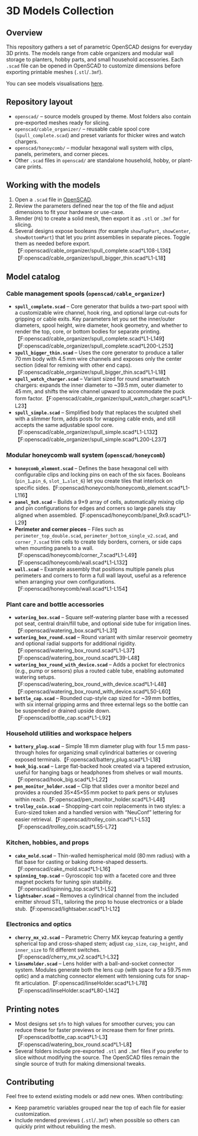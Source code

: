 # 3D Models Collection

## Overview
This repository gathers a set of parametric OpenSCAD designs for everyday 3D prints. The models range from cable organizers and modular wall storage to planters, hobby parts, and small household accessories. Each `.scad` file can be opened in OpenSCAD to customize dimensions before exporting printable meshes (`.stl`/`.3mf`).

You can see models visualisations [here](https://projects.maxistar.me/3d_models/).

## Repository layout
- `openscad/` – source models grouped by theme. Most folders also contain pre-exported meshes ready for slicing.
- `openscad/cable_organizer/` – reusable cable spool core (`spull_complete.scad`) and preset variants for thicker wires and watch chargers.
- `openscad/honeycomb/` – modular hexagonal wall system with clips, panels, perimeters, and corner pieces.
- Other `.scad` files in `openscad/` are standalone household, hobby, or plant-care prints.

## Working with the models
1. Open a `.scad` file in [OpenSCAD](https://openscad.org/).
2. Review the parameters defined near the top of the file and adjust dimensions to fit your hardware or use-case.
3. Render (`F6`) to create a solid mesh, then export it as `.stl` or `.3mf` for slicing.
4. Several designs expose booleans (for example `showTopPart`, `showCenter`, `showBottomPart`) that let you print assemblies in separate pieces. Toggle them as needed before export.【F:openscad/cable_organizer/spull_complete.scad†L108-L136】【F:openscad/cable_organizer/spull_bigger_thin.scad†L1-L18】

## Model catalog

### Cable management spools (`openscad/cable_organizer`)
- **`spull_complete.scad`** – Core generator that builds a two-part spool with a customizable wire channel, hook ring, and optional large cut-outs for gripping or cable exits. Key parameters let you set the inner/outer diameters, spool height, wire diameter, hook geometry, and whether to render the top, core, or bottom bodies for separate printing.【F:openscad/cable_organizer/spull_complete.scad†L1-L149】【F:openscad/cable_organizer/spull_complete.scad†L200-L253】
- **`spull_bigger_thin.scad`** – Uses the core generator to produce a taller 70 mm body with 4.5 mm wire channels and exposes only the center section (ideal for remixing with other end caps).【F:openscad/cable_organizer/spull_bigger_thin.scad†L1-L18】
- **`spull_watch_charger.scad`** – Variant sized for round smartwatch chargers: expands the inner diameter to ~39.5 mm, outer diameter to 45 mm, and shifts the wire channel upward to accommodate the puck form factor.【F:openscad/cable_organizer/spull_watch_charger.scad†L1-L23】
- **`spull_simple.scad`** – Simplified body that replaces the sculpted shell with a slimmer form, adds posts for wrapping cable ends, and still accepts the same adjustable spool core.【F:openscad/cable_organizer/spull_simple.scad†L1-L132】【F:openscad/cable_organizer/spull_simple.scad†L200-L237】

### Modular honeycomb wall system (`openscad/honeycomb`)
- **`honeycomb_element.scad`** – Defines the base hexagonal cell with configurable clips and locking pins on each of the six faces. Booleans (`pin_1…pin_6`, `slot_1…slot_6`) let you create tiles that interlock on specific sides.【F:openscad/honeycomb/honeycomb_element.scad†L1-L116】
- **`panel_9x9.scad`** – Builds a 9×9 array of cells, automatically mixing clip and pin configurations for edges and corners so large panels stay aligned when assembled.【F:openscad/honeycomb/panel_9x9.scad†L1-L29】
- **Perimeter and corner pieces** – Files such as `perimeter_top_double.scad`, `perimeter_bottom_single_v2.scad`, and `corner_7.scad` trim cells to create tidy borders, corners, or side caps when mounting panels to a wall.【F:openscad/honeycomb/corner_7.scad†L1-L49】【F:openscad/honeycomb/wall.scad†L1-L132】
- **`wall.scad`** – Example assembly that positions multiple panels plus perimeters and corners to form a full wall layout, useful as a reference when arranging your own configurations.【F:openscad/honeycomb/wall.scad†L1-L154】

### Plant care and bottle accessories
- **`watering_box.scad`** – Square self-watering planter base with a recessed pot seat, central drain/fill tube, and optional side tube for irrigation lines.【F:openscad/watering_box.scad†L1-L31】
- **`watering_box_round.scad`** – Round variant with similar reservoir geometry and optional radial supports for additional rigidity.【F:openscad/watering_box_round.scad†L1-L37】【F:openscad/watering_box_round.scad†L39-L48】
- **`watering_box_round_with_device.scad`** – Adds a pocket for electronics (e.g., pump or sensors) plus a routed cable tube, enabling automated watering setups.【F:openscad/watering_box_round_with_device.scad†L1-L48】【F:openscad/watering_box_round_with_device.scad†L50-L60】
- **`bottle_cap.scad`** – Rounded cup-style cap sized for ~39 mm bottles, with six internal gripping arms and three external legs so the bottle can be suspended or drained upside down.【F:openscad/bottle_cap.scad†L1-L92】

### Household utilities and workspace helpers
- **`battery_plug.scad`** – Simple 18 mm diameter plug with four 1.5 mm pass-through holes for organizing small cylindrical batteries or covering exposed terminals.【F:openscad/battery_plug.scad†L1-L18】
- **`hook_big.scad`** – Large flat-backed hook created via a tapered extrusion, useful for hanging bags or headphones from shelves or wall mounts.【F:openscad/hook_big.scad†L1-L22】
- **`pen_monitor_holder.scad`** – Clip that slides over a monitor bezel and provides a rounded 35×45×55 mm pocket to park pens or styluses within reach.【F:openscad/pen_monitor_holder.scad†L1-L48】
- **`trolley_coin.scad`** – Shopping-cart coin replacements in two styles: a Euro-sized token and a handled version with “NeuConf” lettering for easier retrieval.【F:openscad/trolley_coin.scad†L1-L53】【F:openscad/trolley_coin.scad†L55-L72】

### Kitchen, hobbies, and props
- **`cake_mold.scad`** – Thin-walled hemispherical mold (80 mm radius) with a flat base for casting or baking dome-shaped desserts.【F:openscad/cake_mold.scad†L1-L16】
- **`spinning_top.scad`** – Gyroscopic top with a faceted core and three magnet pockets for tuning spin stability.【F:openscad/spinning_top.scad†L1-L52】
- **`lightsaber.scad`** – Removes a cylindrical channel from the included emitter shroud STL, tailoring the prop to house electronics or a blade stub.【F:openscad/lightsaber.scad†L1-L12】

### Electronics and optics
- **`cherry_mx_v2.scad`** – Parametric Cherry MX keycap featuring a gently spherical top and cross-shaped stem; adjust `cap_size`, `cap_height`, and `inner_size` to fit different switches.【F:openscad/cherry_mx_v2.scad†L1-L32】
- **`linseHolder.scad`** – Lens holder with a ball-and-socket connector system. Modules generate both the lens cup (with space for a 59.75 mm optic) and a matching connector element with tensioning cuts for snap-fit articulation.【F:openscad/linseHolder.scad†L1-L78】【F:openscad/linseHolder.scad†L80-L142】

## Printing notes
- Most designs set `$fn` to high values for smoother curves; you can reduce these for faster previews or increase them for finer prints.【F:openscad/bottle_cap.scad†L1-L3】【F:openscad/watering_box_round.scad†L1-L8】
- Several folders include pre-exported `.stl` and `.3mf` files if you prefer to slice without modifying the source. The OpenSCAD files remain the single source of truth for making dimensional tweaks.

## Contributing
Feel free to extend existing models or add new ones. When contributing:
- Keep parametric variables grouped near the top of each file for easier customization.
- Include rendered previews (`.stl`/`.3mf`) when possible so others can quickly print without rebuilding the mesh.
